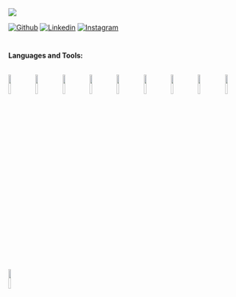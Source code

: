  <img src="https://readme-typing-svg.demolab.com/?lines=Hi%20I'm%20%20Aaryaveer;Learning%20Frontend%20Development;&font=Fira%20Code&center=true&width=440&height=45&color=f75c7e&vCenter=true&pause=1000&size=22" />
 

[![Github](https://img.shields.io/badge/-Github-000?style=flat&logo=Github&logoColor=white)](https://github.com/AKR-2803)
[![Linkedin](https://img.shields.io/badge/-LinkedIn-blue?style=flat&logo=Linkedin&logoColor=white)](http://www.linkedin.com/in/aaryaveer-rajput-0362b91b3/)
[![Instagram](https://img.shields.io/badge/-Instagram-c13584?style=flat&labelColor=c13584&logo=instagram&logoColor=white)](https://www.instagram.com/aaryaveer._/)
#
**Languages and Tools:**
##
<code><img width="10%" src="https://www.vectorlogo.zone/logos/flutterio/flutterio-ar21.svg"></code>
<code><img width="10%" src="https://www.vectorlogo.zone/logos/dartlang/dartlang-ar21.svg"></code>
<code><img width="10%" src="https://www.vectorlogo.zone/logos/reactjs/reactjs-ar21.svg"></code>
<code><img width="10%" color="white" src="https://www.vectorlogo.zone/logos/javascript/javascript-ar21.svg"></code>
<code><img width="10%" src="https://www.vectorlogo.zone/logos/w3_html5/w3_html5-ar21.svg"></code>
<code><img width="10%" src="https://www.vectorlogo.zone/logos/w3_css/w3_css-ar21.svg"></code>
<code><img width="10%" src="https://www.vectorlogo.zone/logos/mysql/mysql-ar21.svg"></code>
<code><img width="10%" src="https://www.vectorlogo.zone/logos/firebase/firebase-ar21.svg"></code>
<code><img width="10%" src="https://www.vectorlogo.zone/logos/git-scm/git-scm-ar21.svg"></code>
<code><img width="10%" src="https://www.vectorlogo.zone/logos/java/java-ar21.svg"></code>
